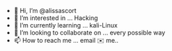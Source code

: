 - 👋 Hi, I’m @alissascort
- 👀 I’m interested in ... Hacking 
- 🌱 I’m currently learning ... kali-Linux 
- 💞️ I’m looking to collaborate on ... every possible way 
- 📫 How to reach me ... email ✉️ me..

<!---
alissascort/alissascort is a ✨ special ✨ repository because its `README.md` (this file) appears on your GitHub profile.
You can click the Preview link to take a look at your changes.
--->
